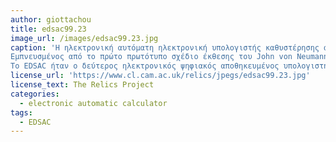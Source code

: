 ```yaml
---
author: giottachou
title: edsac99.23
image_url: /images/edsac99.23.jpg
caption: 'Η ηλεκτρονική αυτόματη ηλεκτρονική υπολογιστής καθυστέρησης αποθήκευσης (EDSAC) ήταν ένας πρόωρος Βρετανός υπολογιστής. 
Εμπνευσμένος από το πρώτο πρωτότυπο σχέδιο έκθεσης του John von Neumann για το EDVAC, το μηχάνημα κατασκευάστηκε από τον Maurice Wilkes και την ομάδα του στο Πανεπιστήμιο του Cambridge Μαθηματικού Εργαστηρίου στην Αγγλία.
Το EDSAC ήταν ο δεύτερος ηλεκτρονικός ψηφιακός αποθηκευμένος υπολογιστής προγράμματος για να μεταβεί σε τακτική υπηρεσία.'
license_url: 'https://www.cl.cam.ac.uk/relics/jpegs/edsac99.23.jpg'
license_text: The Relics Project
categories:
  - electronic automatic calculator
tags:
  - EDSAC
---
```

